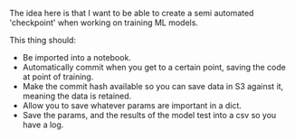 The idea here is that I want to be able to create a semi automated 'checkpoint' 
when working on training ML models.

This thing should:
- Be imported into a notebook.
- Automatically commit when you get to a certain point, saving the code at point of training.
- Make the commit hash available so you can save data in S3 against it, meaning the data is retained.
- Allow you to save whatever params are important in a dict.
- Save the params, and the results of the model test into a csv so you have a log.